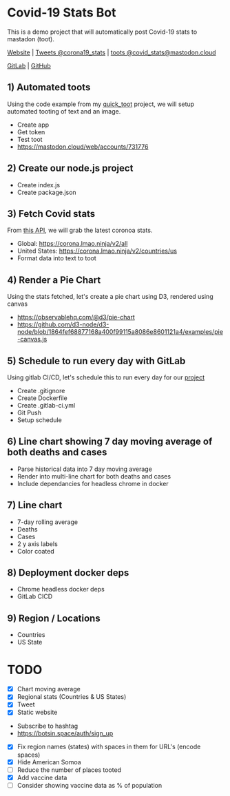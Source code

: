 # Covid-19 Stats Bot

This is a demo project that will automatically post Covid-19 stats to mastadon (toot).

[Website](https://covid.yanoagenda.com) | [Tweets @corona19_stats](https://twitter.com/corona19_stats) | [toots @covid_stats@mastodon.cloud](https://mastodon.cloud/@covid_stats)

[GitLab](https://gitlab.com/comster/covid19_stats) | [GitHub](https://github.com/comster/covid19_stats)

## 1) Automated toots

Using the code example from my [quick_toot](https://github.com/comster/quick_toot) project, we will setup automated tooting of text and an image.

- Create app
- Get token
- Test toot 
- https://mastodon.cloud/web/accounts/731776

## 2) Create our node.js project

- Create index.js
- Create package.json


## 3) Fetch Covid stats

From [this API](https://corona.lmao.ninja/), we will grab the latest coronoa stats.

- Global: https://corona.lmao.ninja/v2/all
- United States: https://corona.lmao.ninja/v2/countries/us
- Format data into text to toot


## 4) Render a Pie Chart

Using the stats fetched, let's create a pie chart using D3, rendered using canvas

- https://observablehq.com/@d3/pie-chart
- https://github.com/d3-node/d3-node/blob/1864fef68877168a400f99115a8086e8601121a4/examples/pie-canvas.js


## 5) Schedule to run every day with GitLab

Using gitlab CI/CD, let's schedule this to run every day for our [project](https://gitlab.com/comster/covid19_stats)

- Create .gitignore
- Create Dockerfile
- Create .gitlab-ci.yml
- Git Push
- Setup schedule


## 6) Line chart showing 7 day moving average of both deaths and cases

- Parse historical data into 7 day moving average
- Render into multi-line chart for both deaths and cases
- Include dependancies for headless chrome in docker


## 7) Line chart

- 7-day rolling average
- Deaths
- Cases
- 2 y axis labels
- Color coated


## 8) Deployment docker deps

- Chrome headless docker deps
- GitLab CICD


## 9) Region / Locations

- Countries
- US State

# TODO

- [x] Chart moving average
- [x] Regional stats (Countries & US States)
- [x] Tweet
- [x] Static website
- Subscribe to hashtag
- https://botsin.space/auth/sign_up
- [x] Fix region names (states) with spaces in them for URL's (encode spaces)
- [x] Hide American Somoa
- [ ] Reduce the number of places tooted
- [x] Add vaccine data
- [ ] Consider showing vaccine data as % of population